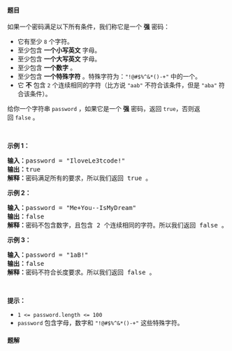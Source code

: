 #### 题目
<p>如果一个密码满足以下所有条件，我们称它是一个 <strong>强</strong>&nbsp;密码：</p>

<ul>
	<li>它有至少 <code>8</code>&nbsp;个字符。</li>
	<li>至少包含 <strong>一个小写英文</strong>&nbsp;字母。</li>
	<li>至少包含 <strong>一个大写英文</strong>&nbsp;字母。</li>
	<li>至少包含 <strong>一个数字</strong>&nbsp;。</li>
	<li>至少包含 <strong>一个特殊字符</strong>&nbsp;。特殊字符为：<code>"!@#$%^&amp;*()-+"</code>&nbsp;中的一个。</li>
	<li>它 <strong>不</strong>&nbsp;包含&nbsp;<code>2</code>&nbsp;个连续相同的字符（比方说&nbsp;<code>"aab"</code>&nbsp;不符合该条件，但是&nbsp;<code>"aba"</code>&nbsp;符合该条件）。</li>
</ul>

<p>给你一个字符串&nbsp;<code>password</code>&nbsp;，如果它是一个&nbsp;<strong>强</strong>&nbsp;密码，返回&nbsp;<code>true</code>，否则返回&nbsp;<code>false</code>&nbsp;。</p>

<p>&nbsp;</p>

<p><strong>示例 1：</strong></p>

<pre><b>输入：</b>password = "IloveLe3tcode!"
<b>输出：</b>true
<b>解释：</b>密码满足所有的要求，所以我们返回 true 。
</pre>

<p><strong>示例 2：</strong></p>

<pre><b>输入：</b>password = "Me+You--IsMyDream"
<b>输出：</b>false
<b>解释：</b>密码不包含数字，且包含 2 个连续相同的字符。所以我们返回 false 。
</pre>

<p><strong>示例 3：</strong></p>

<pre><b>输入：</b>password = "1aB!"
<b>输出：</b>false
<b>解释：</b>密码不符合长度要求。所以我们返回 false 。</pre>

<p>&nbsp;</p>

<p><strong>提示：</strong></p>

<ul>
	<li><code>1 &lt;= password.length &lt;= 100</code></li>
	<li><code>password</code>&nbsp;包含字母，数字和&nbsp;<code>"!@#$%^&amp;*()-+"</code>&nbsp;这些特殊字符。</li>
</ul>


 #### 题解